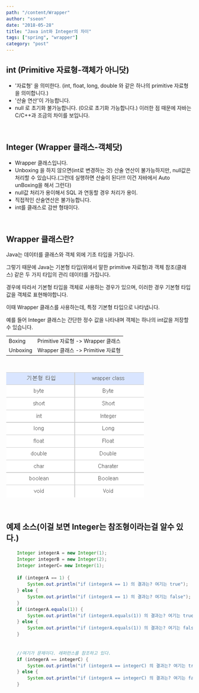 ```yaml
---
path: "/content/Wrapper"
author: "sseon"
date: "2018-05-28"
title: "Java int와 Integer의 차이"
tags: ["spring", "wrapper"]
category: "post"
---
```


## **int (Primitive 자료형-객체가 아니닷)**

- '자료형' 을 의미한다. (int, float, long, double 와 같은 하나의 primitive 자료형을 의미합니다.)
- '산술 연산'이 가능합니다.
- null 로 초기화 불가능합니다. (0으로 초기화 가능합니다.) 
이러한 점 때문에 자바는 C/C++과 조금의 차이를 보입니다.

<br/>

## **Integer (Wrapper 클래스-객체닷)**

- Wrapper 클래스입니다.
- Unboxing 을 하지 않으면(int로 변경하는 것) 산술 연산이 불가능하지만, null값은 처리할 수 있습니다.(그런데 실행하면 산술이 된다!!! 이건 자바에서 Auto unBoxing을 해서 그런다)
- null값 처리가 용이해서 SQL 과 연동할 경우 처리가 용이.
- 직접적인 산술연산은 불가능합니다.
- int를 클래스로 감싼 형태이다.

<br/>

## **Wrapper 클래스란?**

Java는 데이터를 클래스와 객체 외에 기초 타입을 가집니다.
<br/>

그렇기 때문에 Java는 기본형 타입(위에서 말한 primitive 자료형)과 객체 참조(클래스) 같은 두 가지 타입의 관리 데이터를 가집니다.
<br/>

경우에 따라서 기본형 타입을 객체로 사용하는 경우가 있으며, 이러한 경우 기본형 타입 값을 객체로 표현해야합니다.
<br/>

이때 Wrapper 클래스를 사용하는데, 특정 기본형 타입으로 나타냅니다. 
<br/>

예를 들어 Integer 클래스는 간단한 정수 값을 나타내며 객체는 하나의 int값을 저장할 수 있습니다.
<br/>

| | |
|-|-|
|Boxing   |Primitive 자료형 -> Wrapper 클래스|
|Unboxing |Wrapper 클래스 -> Primitive 자료형|

<br/>

![사진](https://github.com/SeonHyungJo/SeonHyungJo.github.io/blob/java/assets/img/int_Integer.png?raw=true)

<br/>

## 예제 소스(이걸 보면 Integer는 참조형이라는걸 알수 있다.)

```java
    Integer integerA = new Integer(1);
    Integer integerB = new Integer(2);
    Integer integerC= new Integer(1);

    if (integerA == 1) {
        System.out.println("if (integerA == 1) 의 결과는? 여기는 true");
    } else {
        System.out.println("if (integerA == 1) 의 결과는? 여기는 false");
    }
    if (integerA.equals(1)) {
        System.out.println("if (integerA.equals(1)) 의 결과는? 여기는 true");
    } else {
        System.out.println("if (integerA.equals(1)) 의 결과는? 여기는 false");
    }


    //여기가 문제이다. 레퍼런스를 참조하고 있다.
    if (integerA == integerC) {
        System.out.println("if (integerA == integerC) 의 결과는? 여기는 true");
    } else {
        System.out.println("if (integerA == integerC) 의 결과는? 여기는 false");
    }
```